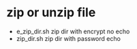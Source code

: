 # zip or unzip file

* e_zip_dir.sh  zip dir with encrypt no echo
* zip_dir.sh  zip dir with password echo